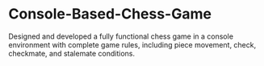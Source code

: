 # Console-Based-Chess-Game
Designed and developed a fully functional chess game in a console environment with complete game rules, including piece movement, check, checkmate, and stalemate conditions.
